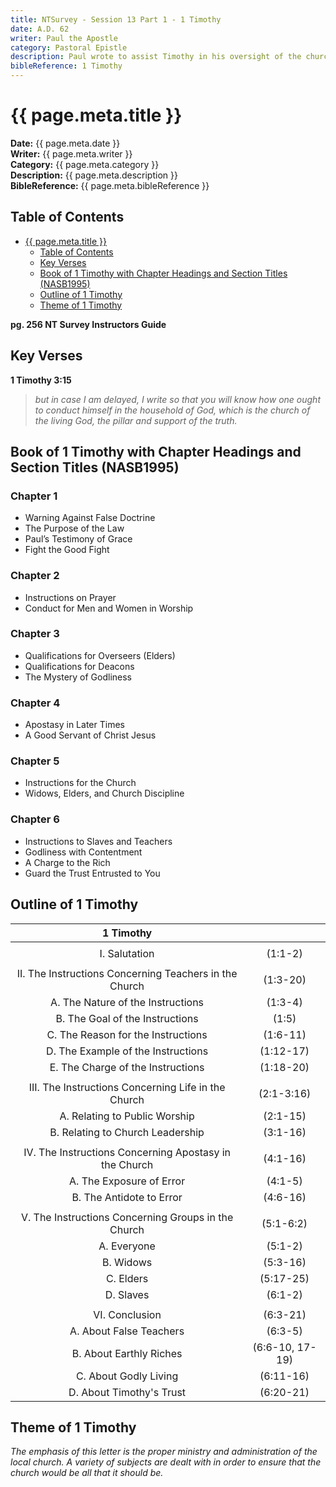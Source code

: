 ```yaml
---
title: NTSurvey - Session 13 Part 1 - 1 Timothy
date: A.D. 62
writer: Paul the Apostle
category: Pastoral Epistle
description: Paul wrote to assist Timothy in his oversight of the church, Timothy was reminded of his authority and of his ministry responsibilities. This letter is also an instruction to the church about their responsibilities in the local assembly.
bibleReference: 1 Timothy
---
```


# {{ page.meta.title }}

**Date:** {{ page.meta.date }}  
**Writer:** {{ page.meta.writer }}  
**Category:** {{ page.meta.category }}  
**Description:** {{ page.meta.description }}  
**BibleReference:** {{ page.meta.bibleReference }}

## Table of Contents

- [{{ page.meta.title }}](#-pagemetatitle-)
  - [Table of Contents](#table-of-contents)
  - [Key Verses](#key-verses)
  - [Book of 1 Timothy with Chapter Headings and Section Titles (NASB1995)](#book-of-1-timothy-with-chapter-headings-and-section-titles-nasb1995)
  - [Outline of 1 Timothy](#outline-of-1-timothy)
  - [Theme of 1 Timothy](#theme-of-1-timothy)

**pg. 256 NT Survey Instructors Guide**

## Key Verses

**1 Timothy 3:15**  

> *but in case I am delayed, I write so that you will know how one ought to conduct himself in the household of God, which is the church of the living God, the pillar and support of the truth.*

## Book of 1 Timothy with Chapter Headings and Section Titles (NASB1995)

### Chapter 1  

- Warning Against False Doctrine  
- The Purpose of the Law  
- Paul’s Testimony of Grace  
- Fight the Good Fight  

### Chapter 2  

- Instructions on Prayer  
- Conduct for Men and Women in Worship  

### Chapter 3  

- Qualifications for Overseers (Elders)  
- Qualifications for Deacons  
- The Mystery of Godliness  

### Chapter 4  

- Apostasy in Later Times  
- A Good Servant of Christ Jesus  

### Chapter 5  

- Instructions for the Church  
- Widows, Elders, and Church Discipline  

### Chapter 6  

- Instructions to Slaves and Teachers  
- Godliness with Contentment  
- A Charge to the Rich  
- Guard the Trust Entrusted to You  

## Outline of 1 Timothy

| **1 Timothy** | |
| :-----------: | :---------: |
| | |
| I. Salutation | (1:1-2) |
| | |
| II. The Instructions Concerning Teachers in the Church | (1:3-20) |
| A. The Nature of the Instructions | (1:3-4) |
| B. The Goal of the Instructions | (1:5) |
| C. The Reason for the Instructions | (1:6-11) |
| D. The Example of the Instructions | (1:12-17) |
| E. The Charge of the Instructions | (1:18-20) |
| | |
| III. The Instructions Concerning Life in the Church | (2:1-3:16) |
| A. Relating to Public Worship | (2:1-15) |
| B. Relating to Church Leadership | (3:1-16) |
| | |
| IV. The Instructions Concerning Apostasy in the Church | (4:1-16) |
| A. The Exposure of Error | (4:1-5) |
| B. The Antidote to Error | (4:6-16) |
| | |
| V. The Instructions Concerning Groups in the Church | (5:1-6:2) |
| A. Everyone | (5:1-2) |
| B. Widows | (5:3-16) |
| C. Elders | (5:17-25) |
| D. Slaves | (6:1-2) |
| | |
| VI. Conclusion | (6:3-21) |
| A. About False Teachers | (6:3-5) |
| B. About Earthly Riches | (6:6-10, 17-19) |
| C. About Godly Living | (6:11-16) |
| D. About Timothy's Trust | (6:20-21) |

## Theme of 1 Timothy

*The emphasis of this letter is the proper ministry and administration of the local church. A variety of subjects are dealt with in order to ensure that the church would be all that it should be.*
